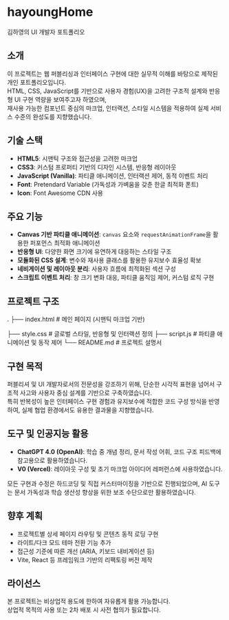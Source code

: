 # hayoungHome

김하영의 UI 개발자 포트폴리오

## 소개

이 프로젝트는 웹 퍼블리싱과 인터페이스 구현에 대한 실무적 이해를 바탕으로 제작된 개인 포트폴리오입니다.  
HTML, CSS, JavaScript를 기반으로 사용자 경험(UX)을 고려한 구조적 설계와 반응형 UI 구현 역량을 보여주고자 하였으며,  
재사용 가능한 컴포넌트 중심의 마크업, 인터랙션, 스타일 시스템을 적용하여 실제 서비스 수준의 완성도를 지향했습니다.

## 기술 스택

- **HTML5**: 시맨틱 구조와 접근성을 고려한 마크업
- **CSS3**: 커스텀 프로퍼티 기반의 디자인 시스템, 반응형 레이아웃
- **JavaScript (Vanilla)**: 파티클 애니메이션, 인터랙션 제어, 동적 이벤트 처리
- **Font**: Pretendard Variable (가독성과 가벼움을 갖춘 한글 최적화 폰트)
- **Icon**: Font Awesome CDN 사용

## 주요 기능

- **Canvas 기반 파티클 애니메이션**: `canvas` 요소와 `requestAnimationFrame`을 활용한 퍼포먼스 최적화 애니메이션
- **반응형 UI**: 다양한 화면 크기에 유연하게 대응하는 스타일 구조
- **모듈화된 CSS 설계**: 변수와 재사용 클래스를 활용한 유지보수 효율성 확보
- **네비게이션 및 레이아웃 분리**: 사용자 흐름에 최적화된 섹션 구성
- **스크립트 이벤트 처리**: 창 크기 변화 대응, 파티클 움직임 제어, 커스텀 로직 구현

## 프로젝트 구조
.
├── index.html # 메인 페이지 (시맨틱 마크업 기반)

├── style.css # 글로벌 스타일, 반응형 및 인터랙션 정의
├── script.js # 파티클 애니메이션 및 동작 제어
└── README.md # 프로젝트 설명서

## 구현 목적

퍼블리셔 및 UI 개발자로서의 전문성을 강조하기 위해, 단순한 시각적 표현을 넘어서 구조적 사고와 사용자 중심 설계를 기반으로 구축하였습니다.  
특히 반복성이 높은 인터페이스 구현 경험과 유지보수에 적합한 코드 구성 방식을 반영하여, 실제 협업 환경에서도 유용한 결과물을 지향했습니다.

## 도구 및 인공지능 활용

- **ChatGPT 4.0 (OpenAI)**: 학습 중 개념 정리, 문서 작성 어휘, 코드 구조 피드백에 참고용으로 활용하였습니다.
- **V0 (Vercel)**: 레이아웃 구성 및 초기 마크업 아이디어 레퍼런스에 사용하였습니다.

모든 구현과 수정은 하드코딩 및 직접 커스터마이징을 기반으로 진행되었으며, AI 도구는 문서 가독성과 학습 생산성 향상을 위한 보조 수단으로만 활용하였습니다.

## 향후 계획

- 프로젝트별 상세 페이지 라우팅 및 콘텐츠 동적 로딩 구현
- 라이트/다크 모드 테마 전환 기능 추가
- 접근성 기준에 따른 개선 (ARIA, 키보드 내비게이션 등)
- Vite, React 등 프레임워크 기반의 리팩토링 버전 제작

## 라이선스

본 프로젝트는 비상업적 용도에 한하여 자유롭게 활용 가능합니다.  
상업적 목적의 사용 또는 2차 배포 시 사전 협의가 필요합니다.
